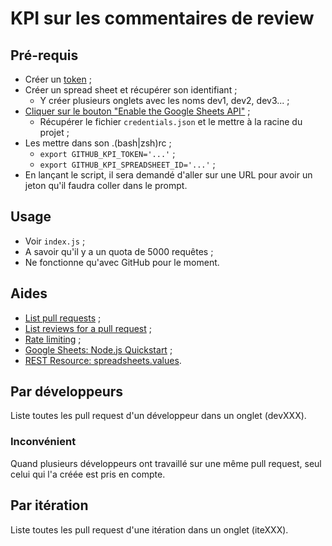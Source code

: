 # KPI sur les commentaires de review

## Pré-requis

- Créer un [token](https://github.com/settings/tokens) ;
- Créer un spread sheet et récupérer son identifiant ;
  - Y créer plusieurs onglets avec les noms dev1, dev2, dev3... ;
- [Cliquer sur le bouton "Enable the Google Sheets API"](https://developers.google.com/sheets/api/quickstart/nodejs) ;
  - Récupérer le fichier `credentials.json` et le mettre à la racine du projet ;
- Les mettre dans son .(bash|zsh)rc ;
  - `export GITHUB_KPI_TOKEN='...'` ;
  - `export GITHUB_KPI_SPREADSHEET_ID='...'` ;
- En lançant le script, il sera demandé d'aller sur une URL pour avoir un jeton qu'il faudra coller dans le prompt.

## Usage

- Voir `index.js` ;
- A savoir qu'il y a un quota de 5000 requêtes ;
- Ne fonctionne qu'avec GitHub pour le moment.

## Aides

- [List pull requests](https://docs.github.com/en/rest/reference/pulls#list-pull-requests) ;
- [List reviews for a pull request](https://docs.github.com/en/rest/reference/pulls#list-reviews-for-a-pull-request) ;
- [Rate limiting](https://docs.github.com/en/rest/overview/resources-in-the-rest-api#rate-limiting) ;
- [Google Sheets: Node.js Quickstart](https://developers.google.com/sheets/api/quickstart/nodejs) ;
- [REST Resource: spreadsheets.values](https://developers.google.com/sheets/api/reference/rest/v4/spreadsheets.values).

## Par développeurs

Liste toutes les pull request d'un développeur dans un onglet (devXXX).

### Inconvénient

Quand plusieurs développeurs ont travaillé sur une même pull request, seul celui qui l'a créée est pris en compte.

## Par itération

Liste toutes les pull request d'une itération dans un onglet (iteXXX).
